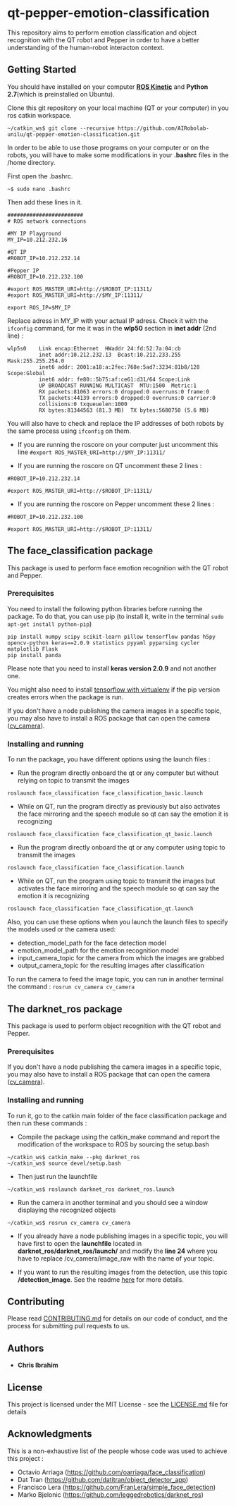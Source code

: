 # qt-pepper-emotion-classification

This repository aims to perform emotion classification and object recognition with the QT robot and Pepper in order to have a better understanding of the human-robot interacton context. 

## Getting Started

You should have installed on your computer [**ROS Kinetic**](http://wiki.ros.org/kinetic/Installation) and **Python 2.7**(which is preinstalled on Ubuntu).

Clone this git repository on your local machine (QT or your computer) in you ros catkin workspace.

```
~/catkin_ws$ git clone --recursive https://github.com/AIRobolab-unilu/qt-pepper-emotion-classification.git
```

In order to be able to use those programs on your computer or on the robots, you will have to make some modifications in your **.bashrc** files in the /home directory.

First open the .bashrc.

`~$ sudo nano .bashrc`

 Then add these lines in it.
 
```
########################
# ROS network connections

#MY IP Playground
MY_IP=10.212.232.16

#QT IP
#ROBOT_IP=10.212.232.14

#Pepper IP
#ROBOT_IP=10.212.232.100

#export ROS_MASTER_URI=http://$ROBOT_IP:11311/
#export ROS_MASTER_URI=http://$MY_IP:11311/

export ROS_IP=$MY_IP
```
Replace adress in MY_IP with your actual IP adress. Check it with the `ifconfig` command, for me it was in the **wlp50** section in **inet addr** (2nd line) :

```
wlp5s0    Link encap:Ethernet  HWaddr 24:fd:52:7a:04:cb  
          inet addr:10.212.232.13  Bcast:10.212.233.255  Mask:255.255.254.0
          inet6 addr: 2001:a18:a:2fec:768e:5ad7:3234:81b8/128 Scope:Global
          inet6 addr: fe80::5b75:af:ce61:d31/64 Scope:Link
          UP BROADCAST RUNNING MULTICAST  MTU:1500  Metric:1
          RX packets:81063 errors:0 dropped:0 overruns:0 frame:0
          TX packets:44139 errors:0 dropped:0 overruns:0 carrier:0
          collisions:0 txqueuelen:1000 
          RX bytes:81344563 (81.3 MB)  TX bytes:5680750 (5.6 MB)
```

You will also have to check and replace the IP addresses of both robots by the same process using `ifconfig` on them.

- If you are running the roscore on your computer just uncomment this line `#export ROS_MASTER_URI=http://$MY_IP:11311/`

- If you are running the roscore on QT uncomment these 2 lines : 

`#ROBOT_IP=10.212.232.14`

`#export ROS_MASTER_URI=http://$ROBOT_IP:11311/`

- If you are running the roscore on Pepper uncomment these 2 lines : 

`#ROBOT_IP=10.212.232.100`

`#export ROS_MASTER_URI=http://$ROBOT_IP:11311/`

## The face_classification package

This package is used to perform face emotion recognition with the QT robot and Pepper.

### Prerequisites 
You need to install the following python libraries before running the package. To do that, you can use pip (to install it, write in the terminal `sudo apt-get install python-pip`)

```
pip install numpy scipy scikit-learn pillow tensorflow pandas h5py opencv-python keras==2.0.9 statistics pyyaml pyparsing cycler matplotlib Flask
pip install panda
```
Please note that you need to install **keras version 2.0.9** and not another one.

You might also need to install [tensorflow with virtualenv](https://www.tensorflow.org/install/install_linux#InstallingVirtualenv) if the pip version creates errors when the package is run.

If you don't have a node publishing the camera images in a specific topic, you may also have to install a ROS package that can open the camera ([cv_camera](https://github.com/OTL/cv_camera)).

### Installing and running

To run the package, you have different options using the launch files :

*  Run the program directly onboard the qt or any computer but without relying on topic to transmit the images

`roslaunch face_classification face_classification_basic.launch`

*   While on QT, run the program directly as previously but also activates the face mirroring and the speech module so qt can say the emotion it is recognizing

`roslaunch face_classification face_classification_qt_basic.launch`

*  Run the program directly onboard the qt or any computer using topic to transmit the images

`roslaunch face_classification face_classification.launch`

*  While on QT, run the program using topic to transmit the images but activates the face mirroring and the speech module so qt can say the emotion it is recognizing

`roslaunch face_classification face_classification_qt.launch`

Also, you can use these options when you launch the launch files to specify the models used or the camera used:

* detection_model_path for the face detection model
* emotion_model_path for the emotion recognition model
* input_camera_topic for the camera from which the images are grabbed
* output_camera_topic for the resulting images after classification

To run the camera to feed the image topic, you can run in another terminal the command : `rosrun cv_camera cv_camera`

## The darknet_ros package

This package is used to perform object recognition with the QT robot and Pepper.

### Prerequisites

If you don't have a node publishing the camera images in a specific topic, you may also have to install a ROS package that can open the camera ([cv_camera](https://github.com/OTL/cv_camera)).


### Installing and running

To run it, go to the catkin main folder of the face classification package and then run these commands :

- Compile the package using the catkin_make command and report the modification of the workspace to ROS by sourcing the setup.bash

```
~/catkin_ws$ catkin_make --pkg darknet_ros
~/catkin_ws$ source devel/setup.bash
```

- Then just run the launchfile

```
~/catkin_ws$ roslaunch darknet_ros darknet_ros.launch
```

- Run the camera in another terminal and you should see a window displaying the recognized objects

```
~/catkin_ws$ rosrun cv_camera cv_camera

```

- If you already have a node publishing images in a specific topic, you will have first to open the **launchfile** located in **darknet_ros/darknet_ros/launch/** and modify the **line 24** where you have to replace /cv_camera/image_raw with the name of your topic.

- If you want to run the resulting images from the detection, use this topic **/detection_image**. See the readme [here](https://github.com/leggedrobotics/darknet_ros/blob/master/README.md) for more details.



## Contributing

Please read [CONTRIBUTING.md](https://gist.github.com/PurpleBooth/b24679402957c63ec426) for details on our code of conduct, and the process for submitting pull requests to us.

## Authors

* **Chris Ibrahim** 

## License

This project is licensed under the MIT License - see the [LICENSE.md](LICENSE.md) file for details

## Acknowledgments

This is a non-exhaustive list of the people whose code was used to achieve this project :

* Octavio Arriaga (https://github.com/oarriaga/face_classification)
* Dat Tran (https://github.com/datitran/object_detector_app)
* Francisco Lera (https://github.com/FranLera/simple_face_detection)
* Marko Bjelonic (https://github.com/leggedrobotics/darknet_ros)

